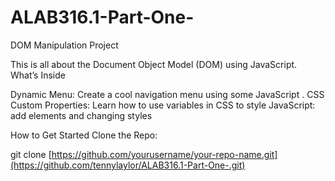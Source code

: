 # ALAB316.1-Part-One-
DOM Manipulation Project

This  is all about the Document Object Model (DOM) using JavaScript. 
What’s Inside

Dynamic Menu: Create a cool navigation menu using some JavaScript .
CSS Custom Properties: Learn how to use variables in CSS to style 
JavaScript:  add elements and changing styles 

How to Get Started
Clone the Repo:

git clone [https://github.com/yourusername/your-repo-name.git](https://github.com/tennylaylor/ALAB316.1-Part-One-.git)



